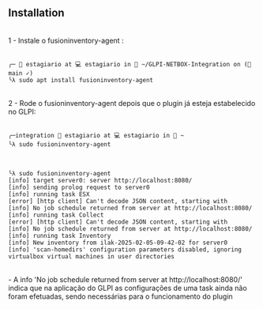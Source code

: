 ## Installation  
<br>
1 - Instale o fusioninventory-agent :
<br>
<br>

```
╭─ 💁 estagiario at 💻 estagiario in 📁 ~/GLPI-NETBOX-Integration on (🌿 main ✓)
╰λ sudo apt install fusioninventory-agent
```
<br>
2 - Rode o fusioninventory-agent depois que o plugin já esteja estabelecido no GLPI:
<br>
<br>

```
╭─integration 💁 estagiario at 💻 estagiario in 📁 ~
╰λ sudo fusioninventory-agent
```
<br>

```
╰λ sudo fusioninventory-agent
[info] target server0: server http://localhost:8080/
[info] sending prolog request to server0
[info] running task ESX
[error] [http client] Can't decode JSON content, starting with 
[info] No job schedule returned from server at http://localhost:8080/
[info] running task Collect
[error] [http client] Can't decode JSON content, starting with 
[info] No job schedule returned from server at http://localhost:8080/
[info] running task Inventory
[info] New inventory from ilak-2025-02-05-09-42-02 for server0
[info] 'scan-homedirs' configuration parameters disabled, ignoring virtualbox virtual machines in user directories
```
<br>
- A info 'No job schedule returned from server at http://localhost:8080/' indica que na aplicação do GLPI as configurações de uma task ainda não foram efetuadas, sendo necessárias para o funcionamento do plugin